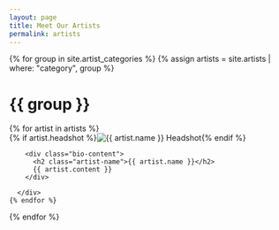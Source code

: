 ```yaml
---
layout: page
title: Meet Our Artists
permalink: artists
---
```


{% for group in site.artist_categories %}
  {% assign artists = site.artists | where: "category", group %}
  <div class="artist-category">
    <h1 class="category-name">{{ group }}</h1>
    {% for artist in artists %}
      <div class="artist-bio">
        {% if artist.headshot %}<img class="headshot" src="{{ artist.headshot }}" alt="{{ artist.name }} Headshot" />{% endif %}

        <div class="bio-content">
          <h2 class="artist-name">{{ artist.name }}</h2>
          {{ artist.content }}
        </div>

      </div>
    {% endfor %}
  </div>
{% endfor %}
